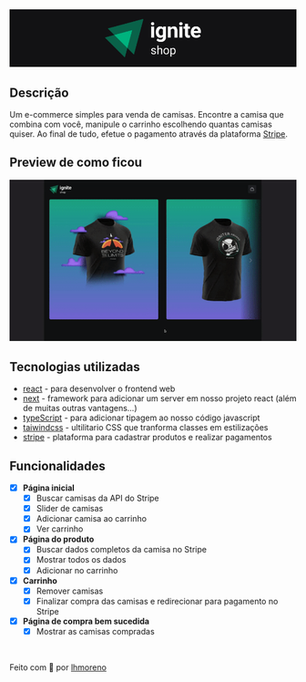 <div align="center">
  <img src=".github/cover.png" alt="Logo mostrando dois triângulos ao lado do nome ignite shop" />
</div>

## Descrição

Um e-commerce simples para venda de camisas. Encontre a camisa que combina com você, manipule o carrinho escolhendo quantas camisas quiser. Ao final de tudo, efetue o pagamento através da plataforma [Stripe](https://stripe.com/).

## Preview de como ficou

<div align="center">
  <img width="800px" src=".github/preview.gif" alt="Uma amostra do funcionamento do app" />
</div>

## Tecnologias utilizadas

- [react](https://github.com/facebook/react) - para desenvolver o frontend web
- [next](https://github.com/vercel/next.js/) - framework para adicionar um server em nosso projeto react (além de muitas outras vantagens...)
- [typeScript](https://github.com/microsoft/TypeScript) - para adicionar tipagem ao nosso código javascript
- [taiwindcss](https://github.com/tailwindlabs/tailwindcss) - ultilitario CSS que tranforma classes em estilizações
- [stripe](https://github.com/stripe/stripe-node) - plataforma para cadastrar produtos e realizar pagamentos

## Funcionalidades

- [x] **Página inicial**
  - [x] Buscar camisas da API do Stripe
  - [x] Slider de camisas
  - [x] Adicionar camisa ao carrinho
  - [x] Ver carrinho
- [x] **Página do produto**
  - [x] Buscar dados completos da camisa no Stripe
  - [x] Mostrar todos os dados
  - [x] Adicionar no carrinho
- [x] **Carrinho**
  - [x] Remover camisas
  - [x] Finalizar compra das camisas e redirecionar para pagamento no Stripe
- [x] **Página de compra bem sucedida**
  - [x] Mostrar as camisas compradas

<br />

Feito com 💙 por [lhmoreno](https://github.com/lhmoreno)
